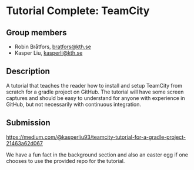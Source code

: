 # Tutorial Complete: TeamCity

## Group members
- Robin Bråtfors, bratfors@kth.se
- Kasper Liu, kasperli@kth.se

## Description
A tutorial that teaches the reader how to install and setup TeamCity from scratch for a gradle project on GitHub. The tutorial will have some screen captures and should be easy to understand for anyone with experience in GitHub, but not necessarily with continuous integration.

## Submission
https://medium.com/@kasperliu93/teamcity-tutorial-for-a-gradle-project-21463a62d067

We have a fun fact in the background section and also an easter egg if one chooses to use the provided repo for the tutorial.
